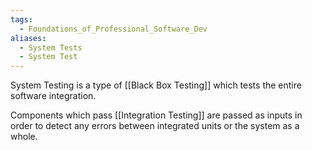 ```yaml
---
tags:
  - Foundations_of_Professional_Software_Dev
aliases:
  - System Tests
  - System Test
---
```

System Testing is a type of [[Black Box Testing]] which tests the entire software integration.

Components which pass [[Integration Testing]] are passed as inputs in order to detect any errors between integrated units or the system as a whole.